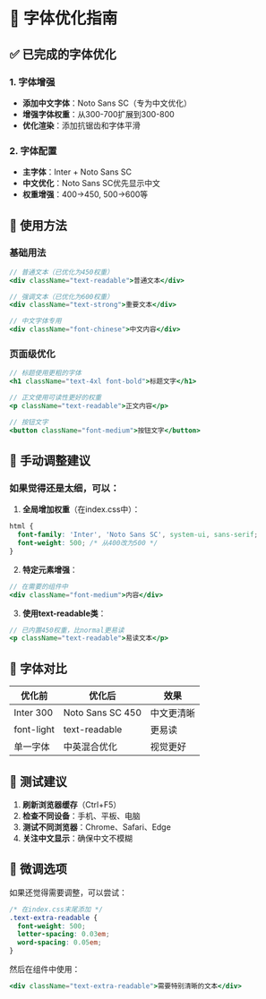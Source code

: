 # 📝 字体优化指南

## ✅ 已完成的字体优化

### 1. 字体增强
- **添加中文字体**：Noto Sans SC（专为中文优化）
- **增强字体权重**：从300-700扩展到300-800
- **优化渲染**：添加抗锯齿和字体平滑

### 2. 字体配置
- **主字体**：Inter + Noto Sans SC
- **中文优化**：Noto Sans SC优先显示中文
- **权重增强**：400→450, 500→600等

## 🎯 使用方法

### 基础用法
```jsx
// 普通文本（已优化为450权重）
<div className="text-readable">普通文本</div>

// 强调文本（已优化为600权重）
<div className="text-strong">重要文本</div>

// 中文字体专用
<div className="font-chinese">中文内容</div>
```

### 页面级优化
```jsx
// 标题使用更粗的字体
<h1 className="text-4xl font-bold">标题文字</h1>

// 正文使用可读性更好的权重
<p className="text-readable">正文内容</p>

// 按钮文字
<button className="font-medium">按钮文字</button>
```

## 🔧 手动调整建议

### 如果觉得还是太细，可以：

1. **全局增加权重**（在index.css中）：
```css
html {
  font-family: 'Inter', 'Noto Sans SC', system-ui, sans-serif;
  font-weight: 500; /* 从400改为500 */
}
```

2. **特定元素增强**：
```jsx
// 在需要的组件中
<div className="font-medium">内容</div>
```

3. **使用text-readable类**：
```jsx
// 已内置450权重，比normal更易读
<p className="text-readable">易读文本</p>
```

## 🌈 字体对比

| 优化前 | 优化后 | 效果 |
|--------|--------|------|
| Inter 300 | Noto Sans SC 450 | 中文更清晰 |
| font-light | text-readable | 更易读 |
| 单一字体 | 中英混合优化 | 视觉更好 |

## 📱 测试建议

1. **刷新浏览器缓存**（Ctrl+F5）
2. **检查不同设备**：手机、平板、电脑
3. **测试不同浏览器**：Chrome、Safari、Edge
4. **关注中文显示**：确保中文不模糊

## 🎨 微调选项

如果还觉得需要调整，可以尝试：

```css
/* 在index.css末尾添加 */
.text-extra-readable {
  font-weight: 500;
  letter-spacing: 0.03em;
  word-spacing: 0.05em;
}
```

然后在组件中使用：
```jsx
<div className="text-extra-readable">需要特别清晰的文本</div>
```